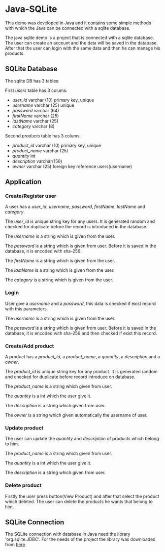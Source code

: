 # Java-SQLite
This demo was developed in Java and it contains some simple methods with which the Java can be connected with a sqlite database.

The java sqlite demo is a project that is connected with a sqlite database. The user can create an account and the data will be saved in the database. After that the user can login with the same data and then he can manage his products.


## SQLite Database
The sqlite DB has 3 tables:

First _users_ table has 3 colums:
* _user_id_ varchar (10) primary key, unique
* _username_ varchar (25) unique
* _password_ varchar (64) 
* _firstName_ varchar (25)
* _lastName_ varchar (25)
* _category_ varchar (8)

Second _products_ table has 3 colums:
* _product_id_ varchar (10) primary key, unique
* _product_name_ varchar (25)
* _quantity_ int
* _description_ varchar(150)
* _owner_ varchar (25) foreign key reference users(username)


## Application

### Create/Register user
A user has a  _user_id_, _username_, _password_, _firstName_, _lastName_ and _category_.

The _user_id_ is unique string key for any users. It is generated random and checked for duplicate before the record is introduced in the database.

The _username_ is a string which is given from the user.

The _password_ is a string which is given from user. Before it is saved in the database, it is encoded with sha-256.

The _firstName_ is a string which is given from the user.

The _lastName_ is a string which is given from the user.

The _category_ is a string which is given from the user.


### Login
User give a _username_ and a _password_, this data is checked if exist record with this parameters. 

The _username_ is a string which is given from the user.

The _password_ is a string which is given from user. Before it is saved in the database, it is encoded with sha-256 and then checked if exist this record.


### Create/Add product
A product has a _product_id_, a _product_name_, a _quantity_, a _description_ and a _owner_.

The _product_id_ is unique string key for any product. It is generated random and checked for duplicate before record introduce on database. 

The _product_name_ is a string which given from user.

The _quantity_ is a int which the user give it.

The _description_ is a string which given from user.

The _owner_ is a string which given automatically the username of user.

### Update product
The user can update the _quantity_ and _description_ of products which belong to him.

The _product_name_ is a string which given from user.

The _quantity_ is a int which the user give it.

The _description_ is a string which given from user.

### Delete product
Firstly the user press button(View Product) and after that select the product which deleted. The user can delete the products he wants that belong to him.



## SQLite Connection
The SQLite connection with database in Java need the library 'org.sqlite.JDBC'. For the needs of the project the library was downloaded from [here](https://bitbucket.org/xerial/sqlite-jdbc/downloads/).

